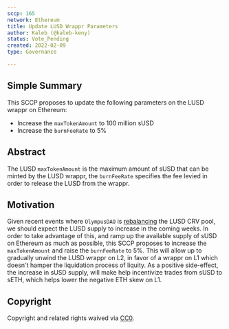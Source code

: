 ```yaml
---
sccp: 165
network: Ethereum
title: Update LUSD Wrappr Parameters
author: Kaleb (@kaleb-keny)
status: Vote_Pending
created: 2022-02-09
type: Governance

---
```


## Simple Summary

<!--"If you can't explain it simply, you don't understand it well enough." Provide a simplified and layman-accessible explanation of the SCCP.-->

This SCCP proposes to update the following parameters on the LUSD wrappr on Ethereum:
- Increase the `maxTokenAmount` to 100 million sUSD
- Increase the `burnFeeRate` to 5%

## Abstract

<!--A short (~200 word) description of the variable change proposed.-->

The LUSD `maxTokenAmount` is the maximum amount of sUSD that can be minted by the LUSD wrappr, the `burnFeeRate` specifies the fee levied in order to release the LUSD from the wrappr.

## Motivation

<!--The motivation is critical for SCCPs that want to update variables within Synthetix. It should clearly explain why the existing variable is not incentive aligned. SCCP submissions without sufficient motivation may be rejected outright.-->

Given recent events where `OlympusDAO` is [rebalancing](https://etherscan.io/tx/0x2ecfc1420f3d8a00b67df6b1bc5b2f4829738d6a13bc26eba55ce3beaaf5eba2) the LUSD CRV pool, we should expect the LUSD supply to increase in the coming weeks. In order to take advantage of this, and ramp up the available supply of sUSD on Ethereum as much as possible, this SCCP proposes to increase the `maxTokenAmount` and raise the `burnFeeRate` to 5%.
This will allow up to gradually unwind the LUSD wrappr on L2, in favor of a wrappr on L1 which doesn't hamper the liquidation process of liquity. As a positive side-effect, the increase in sUSD supply, will make help incentivize trades from sUSD to sETH, which helps lower the negative ETH skew on L1.

## Copyright

Copyright and related rights waived via [CC0](https://creativecommons.org/publicdomain/zero/1.0/).

